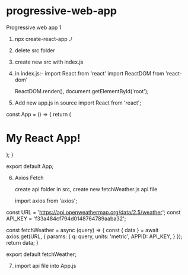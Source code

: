 # progressive-web-app
Progressive web app 1

1. npx create-react-app ./
2. delete src folder
3. create new src with index.js
4. in index.js:- 
    import React from 'react'
    import ReactDOM from 'react-dom'

    ReactDOM.render(<App/>), document.getElementById('root');

5. Add new app.js in source
    import React from 'react';

const App = () => {
  return (
    <div>
      <h1>My React App!</h1>
    </div>
  );
}

export default App;

6. Axios Fetch

   create api folder in src, create new fetchWeather.js api file 

   import axios from 'axios';

const URL = 'https://api.openweathermap.org/data/2.5/weather';
const API_KEY = 'f33a484cf794d0148764789aaba32';

const fetchWeather = async (query) => {
    const { data } = await axios.get(URL, {
        params: {
            q: query,
            units: 'metric',
            APPID: API_KEY,
        }
    });
    return data;
}

export default fetchWeather;

7. import api file into App.js


